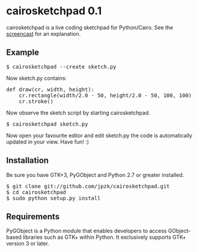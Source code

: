 cairosketchpad 0.1
==================

cairosketchpad is a live coding sketchpad for Python/Cairo. See the [screencast](https://www.youtube.com/watch?v=gmYdJuwVxYQ&feature=youtu.be) for an explanation.

## Example

<pre>
$ cairosketchpad --create sketch.py
</pre>

Now sketch.py contains:

<pre>
def draw(cr, width, height):
    cr.rectangle(width/2.0 - 50, height/2.0 - 50, 100, 100)
    cr.stroke()
</pre>

Now observe the sketch script by starting cairosketchpad.

<pre>
$ cairosketchpad sketch.py
</pre>

Now open your favourite editor and edit sketch.py the code is automatically updated in your view. Have fun! :) 

## Installation

Be sure you have GTK+3, PyGObject and Python 2.7 or greater installed.

<pre>
$ git clone git://github.com/jpzk/cairosketchpad.git
$ cd cairosketchpad
$ sudo python setup.py install
</pre>

## Requirements

PyGObject is a Python module that enables developers to access GObject-based libraries such as GTK+ within Python. It exclusively supports GTK+ version 3 or later. 




